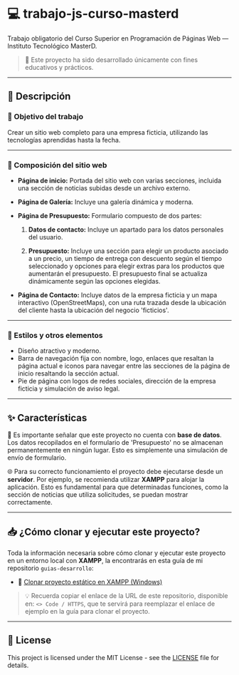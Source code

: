# 💻 trabajo-js-curso-masterd

Trabajo obligatorio del Curso Superior en Programación de Páginas Web — Instituto Tecnológico MasterD.

> 📁 Este proyecto ha sido desarrollado únicamente con fines educativos y prácticos.

---

## 📝 Descripción

### 🎯 Objetivo del trabajo

Crear un sitio web completo para una empresa ficticia, utilizando las tecnologías aprendidas hasta la fecha.

---

### 🧱 Composición del sitio web

* **Página de inicio:** Portada del sitio web con varias secciones, incluida una sección de noticias subidas desde un archivo externo.

* **Página de Galería:** Incluye una galería dinámica y moderna.

* **Página de Presupuesto:** Formulario compuesto de dos partes:

  1. **Datos de contacto:** Incluye un apartado para los datos personales del usuario.

  2. **Presupuesto:** Incluye una sección para elegir un producto asociado a un precio, un tiempo de entrega con descuento según el tiempo seleccionado y opciones para elegir extras para los productos que aumentarán el presupuesto. El presupuesto final se actualiza dinámicamente según las opciones elegidas.

* **Página de Contacto:** Incluye datos de la empresa ficticia y un mapa interactivo (OpenStreetMaps), con una ruta trazada desde la ubicación del cliente hasta la ubicación del negocio 'ficticios'.

---

### 🎨 Estilos y otros elementos

* Diseño atractivo y moderno.
* Barra de navegación fija con nombre, logo, enlaces que resaltan la página actual e iconos para navegar entre las secciones de la página de inicio resaltando la sección actual.
* Pie de página con logos de redes sociales, dirección de la empresa ficticia y simulación de aviso legal.

---

## ✨ Características

📂 Es importante señalar que este proyecto no cuenta con **base de datos**. Los datos recopilados en el formulario de 'Presupuesto' no se almacenan permanentemente en ningún lugar. Esto es simplemente una simulación de envío de formulario.

🌐 Para su correcto funcionamiento el proyecto debe ejecutarse desde un **servidor**. Por ejemplo, se recomienda utilizar **XAMPP** para alojar la aplicación. Esto es fundamental para que determinadas funciones, como la sección de noticias que utiliza solicitudes, se puedan mostrar correctamente.

---

## 📥 ¿Cómo clonar y ejecutar este proyecto?

Toda la información necesaria sobre cómo clonar y ejecutar este proyecto en un entorno local con **XAMPP**, la encontrarás en esta guía de mi repositorio `guias-desarrollo`:

- 📄 [Clonar proyecto estático en XAMPP (Windows)](https://github.com/tejada1970/guias-desarrollo/blob/master/clonar/clonar-proyecto-estatico-en-xampp-windows.md)

> 💡 Recuerda copiar el enlace de la URL de este repositorio, disponible en: `<> Code / HTTPS`, que te servirá para reemplazar el enlace de ejemplo en la guía para clonar el proyecto.

---

## 📄 License

This project is licensed under the MIT License - see the [LICENSE](LICENSE) file for details.

